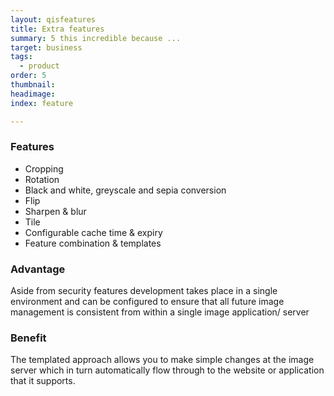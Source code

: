 ```yaml
---
layout: qisfeatures
title: Extra features
summary: 5 this incredible because ...
target: business
tags:
  - product
order: 5
thumbnail:
headimage:
index: feature

---
```


### Features ###

+ Cropping
+ Rotation
+ Black and white, greyscale and sepia conversion
+ Flip
+ Sharpen & blur
+ Tile
+ Configurable cache time & expiry
+ Feature combination & templates

### Advantage ###

Aside from security features development takes place in a single environment and can be configured to ensure that all future image management is consistent from within a single image application/ server

### Benefit ###

The templated approach allows you to make simple changes at the image server which in turn automatically flow through to the website or application that it supports.
